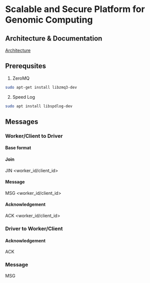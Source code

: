 # Scalable and Secure Platform for Genomic Computing

## Architecture & Documentation

[Architecture](https://docs.google.com/document/d/1IDGdtbbdGEsr3EHXDMzaGw8ffRHLqY2JT5hw5VVLdHs/edit?usp=sharing)

## Prerequsites

1. ZeroMQ

```bash
sudo apt-get install libzmq3-dev
```

2. Speed Log
```bash
sudo apt install libspdlog-dev
```

## Messages

### Worker/Client to Driver

#### Base format

<COMMAND> <SOURCE> <PARAMETERS>

#### Join

JIN <worker_id/client_id>

#### Message

MSG <worker_id/client_id> <payload>

#### Acknowledgement

ACK <worker_id/client_id>

### Driver to Worker/Client

#### Acknowledgement

ACK

### Message

MSG <payload>
